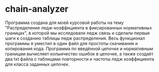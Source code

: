 # chain-analyzer

Программа создана для моей курсовой работы на тему "Распределение ледж-коэффициента в фиксированных нормативных границах", в которой мы исследовали ледж связь и сделали первые шаги к созданию таблицы ледж распределения.
Весь функционал программы я уместил в один файл для простоты скачивания и копирования кода.
Программа по введённой цепочке и нормативным границам вычисляет колыичество ошибок в цепочке, а также создаёт два txt файла c таблицами повторности и частоты ледж коэффициента для класса заданных цепочек.
